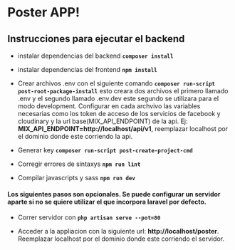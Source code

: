 
# Poster APP!

## Instrucciones para ejecutar el backend

- instalar dependencias del backend **`composer install`**

- instalar dependencias del frontend **`npm install`**

- Crear archivos .env con el siguiente comando **`composer run-script post-root-package-install`** esto creara dos archivos el primero llamado .env y el segundo llamado .env.dev este segundo se utilizara para el modo development. Configurar en cada archvivo las variables necesarias como los token de acceso de los servicios de facebook y cloudinary y la url base(MIX_API_ENDPOINT) de la api. Ej: **MIX_API_ENDPOINT=http://localhost/api/v1**, reemplazar localhost por el dominio donde este corriendo la api.

- Generar key **`composer run-script post-create-project-cmd`**

- Corregir errores de sintaxys **`npm run lint`**

- Compilar javascripts y sass **`npm run dev`**

#### Los siguientes pasos son opcionales. Se puede configurar un servidor aparte si no se quiere utilizar el que incorpora laravel por defecto.

- Correr servidor con **`php artisan serve --pot=80`**

- Acceder a la appliacion con la siguiente url: **http://localhost/poster**. Reemplazar localhost por el dominio donde este corriendo el servidor.